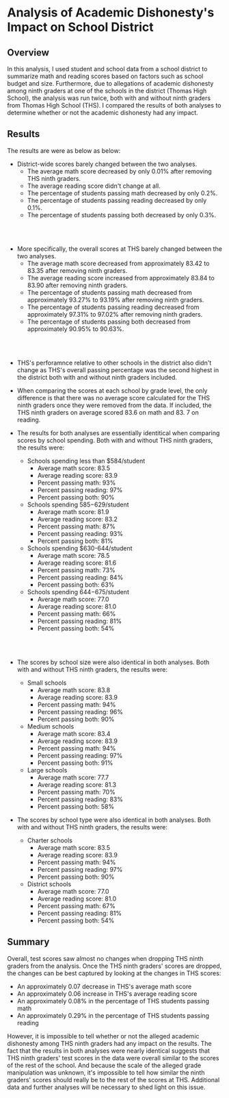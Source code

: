 # Analysis of Academic Dishonesty's Impact on School District

## Overview

In this analysis, I used student and school data from a school district to summarize math and reading scores based on factors such as school budget and size. Furthermore, due to allegations of academic dishonesty among ninth graders at one of the schools in the district (Thomas High School), the analysis was run twice, both with and without ninth graders from Thomas High School (THS). I compared the results of both analyses to determine whether or not the academic dishonesty had any impact.

## Results

The results are were as below as below:

- District-wide scores barely changed between the two analyses.
    - The average math score decreased by only 0.01% after removing THS ninth graders.
    - The average reading score didn't change at all.
    - The percentage of students passing math decreased by only 0.2%.
    - The percentage of students passing reading decreased by only 0.1%.
    - The percentage of students passing both decreased by only 0.3%.
</br>
</br>

- More specifically, the overall scores at THS barely changed between the two analyses.
    - The average math score decreased from approximately 83.42 to 83.35 after removing ninth graders.
    - The average reading score increased from approximately 83.84 to 83.90 after removing ninth graders.
    - The percentage of students passing math decreased from approximately 93.27% to 93.19% after removing ninth graders.
    - The percentage of students passing reading decreased from approximately 97.31% to 97.02% after removing ninth graders.
    - The percentage of students passing both decreased from approximately 90.95% to 90.63%.
</br>
</br>

- THS's perforamnce relative to other schools in the district also didn't change as THS's overall passing percentage was the second highest in the district both with and without ninth graders included.


- When comparing the scores at each school by grade level, the only difference is that there was no average score calculated for the THS ninth graders once they were removed from the data. If included, the THS ninth graders on average scored 83.6 on math and 83. 7 on reading.


- The results for both analyses are essentially identitical when comparing scores by school spending. Both with and without THS ninth graders, the results were:   

    - Schools spending less than $584/student
        - Average math score: 83.5
        - Average reading score: 83.9
        - Percent passing math: 93%
        - Percent passing reading: 97%
        - Percent passing both: 90%
    - Schools spending $585-$629/student
        - Average math score: 81.9
        - Average reading score: 83.2
        - Percent passing math: 87%
        - Percent passing reading: 93%
        - Percent passing both: 81%
    - Schools spending $630-644/student
        - Average math score: 78.5
        - Average reading score: 81.6
        - Percent passing math: 73%
        - Percent passing reading: 84%
        - Percent passing both: 63%
    - Schools spending $644-$675/student
        - Average math score: 77.0
        - Average reading score: 81.0
        - Percent passing math: 66%
        - Percent passing reading: 81%
        - Percent passing both: 54%
</br>
</br>    

- The scores by school size were also identical in both analyses. Both with and without THS ninth graders, the results were:

    - Small schools
        - Average math score: 83.8
        - Average reading score: 83.9
        - Percent passing math: 94%
        - Percent passing reading: 96%
        - Percent passing both: 90%
    - Medium schools
        - Average math score: 83.4
        - Average reading score: 83.9
        - Percent passing math: 94%
        - Percent passing reading: 97%
        - Percent passing both: 91%
    - Large schools
        - Average math score: 77.7
        - Average reading score: 81.3
        - Percent passing math: 70%
        - Percent passing reading: 83%
        - Percent passing both: 58%


- The scores by school type were also identical in both analyses. Both with and without THS ninth graders, the results were:
    - Charter schools
        - Average math score: 83.5
        - Average reading score: 83.9
        - Percent passing math: 94%
        - Percent passing reading: 97%
        - Percent passing both: 90%
    - District schools
        - Average math score: 77.0
        - Average reading score: 81.0
        - Percent passing math: 67%
        - Percent passing reading: 81%
        - Percent passing both: 54%

## Summary
Overall, test scores saw almost no changes when dropping THS ninth graders from the analysis. Once the THS ninth graders' scores are dropped, the changes can be best captured by looking at the changes in THS scores:

- An approximately 0.07 decrease in THS's average math score
- An approximately 0.06 increase in THS's average reading score
- An approximately 0.08% in the percentage of THS students passing math
- An approximately 0.29% in the percentage of THS students passing reading

However, it is impossible to tell whether or not the alleged academic dishonesty among THS ninth graders had any impact on the results. The fact that the results in both analyses were nearly identical suggests that THS ninth graders' test scores in the data were overall similar to the scores of the rest of the school. And because the scale of the alleged grade manipulation was unknown, it's impossible to tell how similar the ninth graders' scores should really be to the rest of the scores at THS. Additional data and further analyses will be necessary to shed light on this issue.